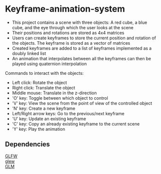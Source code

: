 # Keyframe-animation-system

<ul>
<li>This project contains a scene with three objects: A red cube, a blue cube, and the eye through which the user looks at the scene</li>
<li>Their positions and rotations are stored as 4x4 matrices</li>
<li>Users can create keyframes to store the current position and rotation of the objects. The keyframe is stored as a vector of matrices</li>
<li>Created keyframes are added to a list of keyframes implemented as a doubly linked list</li>
<li>An animation that interpolates between all the keyframes can then be played using quaternion interpolation</li>
</ul>

Commands to interact with the objects: 
<ul>
<li>Left click: Rotate the object</li>
<li>Right click: Translate the object</li>
<li>Middle mouse: Translate in the z-direction</li>
<li>'O' key: Toggle between which object to control</li>
<li>'V' key: View the scene from the point of view of the controlled object</li>
<li>'N' key: Create a new keyframe</li>
<li>Left/Right arrow keys: Go to the previous/next keyframe</li>
<li>'U' key: Update an existing keyframe</li>
<li>'C' key: Copy an already existing keyframe to the current scene</li>
<li>'Y' key: Play the animation</li>
</ul>

## Dependencies

[GLFW](https://www.glfw.org) <br>
[glew](http://glew.sourceforge.net/) <br>
[GLM](https://glm.g-truc.net/0.9.9/index.html) 

